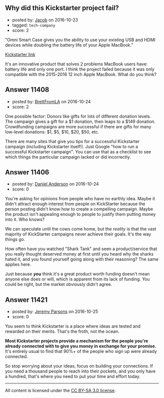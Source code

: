 ## Why did this Kickstarter project fail?

- posted by: [Jacob](https://stackexchange.com/users/6323160/jacob) on 2016-10-23
- tagged: `tech-company`
- score: 2

<p>"Omni Smart Case gives you the ability to use your existing USB and HDMI devices while doubling the battery life of your Apple MacBook."</p>

<p><a href="https://www.kickstarter.com/projects/1549006272/omni-smart-case-the-first-smart-case-for-the-apple?ref=nav_search" rel="nofollow">Kickstarter link</a></p>

<p>It's an innovative product that solves 2 problems MacBook users have: battery life and only one port. I think the project failed because it was only compatible with the 2015-2016 12 inch Apple MacBook. What do you think?</p>



## Answer 11408

- posted by: [BrettFromLA](https://stackexchange.com/users/2813127/brettfromla) on 2016-10-24
- score: 2

<p>One possible factor:  Donors like gifts for lots of different donation levels. The campaign gives a gift for a $1 donation, then leaps to a $149 donation. Crowdfunding campaigns are more successful if there are gifts for many low-level donations:  $1, $5, $10, $20, $50, etc.</p>

<p>There are many sites that give you tips for a successful Kickstarter campaign (including Kickstarter itself!). Just Google "how to run a successful Kickstarter campaign". You can use that as a checklist to see which things the particular campaign lacked or did incorrectly.</p>



## Answer 11406

- posted by: [Daniel Anderson](https://stackexchange.com/users/8398759/daniel-anderson) on 2016-10-24
- score: 0

<p>You're asking for opinions from people who have no earthly idea.  Maybe it didn't attract enough interest from people on KickStarter because the person posting didn't know how to create a compelling campaign.  Maybe the product isn't appealing enough to people to justify them putting money into it.  Who knows?</p>

<p>We can speculate until the cows come home, but the <em>reality</em> is that the vast majority of KickStarter campaigns never achieve their goals.  It's the way things go.  </p>

<p>How often have you watched "Shark Tank" and seen a product/service that you really thought deserved money at first until you heard why the sharks hated it, and you found yourself going along with their reasoning?  The same applies here.</p>

<p>Just because <strong><em>you</em></strong> think it's a great product worth funding doesn't mean anyone else does or will, which is apparent from its lack of funding.  You could be right, but the market obviously didn't agree.</p>



## Answer 11421

- posted by: [Jeremy Parsons](https://stackexchange.com/users/497810/jeremy-parsons) on 2016-10-25
- score: 0

<p>You seem to think Kickstarter is a place where ideas are tested and rewarded on their merits. That's the froth, not the ocean.</p>

<p><strong>Most Kickstarter projects provide a mechanism for the people you're already connected with to give you money in exchange for your promise.</strong> It's entirely usual to find that 90%+ of the people who sign up were already connected.</p>

<p>So stop worrying about your ideas, focus on building your connections. If you need a thousand people to reach into their pockets, and you only have a hundred, that's where you need to put your time and effort today.</p>




---

All content is licensed under the [CC BY-SA 3.0 license](https://creativecommons.org/licenses/by-sa/3.0/).
